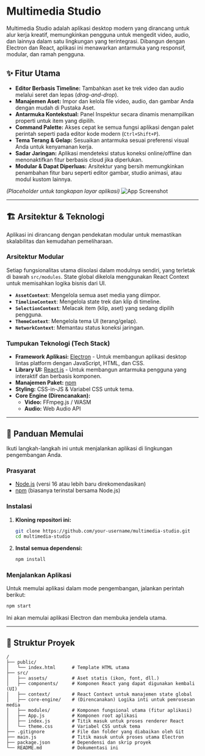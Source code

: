 # Multimedia Studio

Multimedia Studio adalah aplikasi desktop modern yang dirancang untuk alur kerja kreatif, memungkinkan pengguna untuk mengedit video, audio, dan lainnya dalam satu lingkungan yang terintegrasi. Dibangun dengan Electron dan React, aplikasi ini menawarkan antarmuka yang responsif, modular, dan ramah pengguna.

## ✨ Fitur Utama

- **Editor Berbasis Timeline:** Tambahkan aset ke trek video dan audio melalui seret dan lepas (*drag-and-drop*).
- **Manajemen Aset:** Impor dan kelola file video, audio, dan gambar Anda dengan mudah di Pustaka Aset.
- **Antarmuka Kontekstual:** Panel Inspektur secara dinamis menampilkan properti untuk item yang dipilih.
- **Command Palette:** Akses cepat ke semua fungsi aplikasi dengan palet perintah seperti pada editor kode modern (`Ctrl+Shift+P`).
- **Tema Terang & Gelap:** Sesuaikan antarmuka sesuai preferensi visual Anda untuk kenyamanan kerja.
- **Sadar Jaringan:** Aplikasi mendeteksi status koneksi online/offline dan menonaktifkan fitur berbasis cloud jika diperlukan.
- **Modular & Dapat Diperluas:** Arsitektur yang bersih memungkinkan penambahan fitur baru seperti editor gambar, studio animasi, atau modul kustom lainnya.

*(Placeholder untuk tangkapan layar aplikasi)*
![App Screenshot](https://via.placeholder.com/800x450.png?text=Multimedia+Studio+Interface)

---

## 🏗️ Arsitektur & Teknologi

Aplikasi ini dirancang dengan pendekatan modular untuk memastikan skalabilitas dan kemudahan pemeliharaan.

### Arsitektur Modular

Setiap fungsionalitas utama diisolasi dalam modulnya sendiri, yang terletak di bawah `src/modules`. State global dikelola menggunakan React Context untuk memisahkan logika bisnis dari UI.

- **`AssetContext`**: Mengelola semua aset media yang diimpor.
- **`TimelineContext`**: Mengelola state trek dan klip di timeline.
- **`SelectionContext`**: Melacak item (klip, aset) yang sedang dipilih pengguna.
- **`ThemeContext`**: Mengelola tema UI (terang/gelap).
- **`NetworkContext`**: Memantau status koneksi jaringan.

### Tumpukan Teknologi (Tech Stack)

- **Framework Aplikasi:** [Electron](https://www.electronjs.org/) - Untuk membangun aplikasi desktop lintas platform dengan JavaScript, HTML, dan CSS.
- **Library UI:** [React.js](https://reactjs.org/) - Untuk membangun antarmuka pengguna yang interaktif dan berbasis komponen.
- **Manajemen Paket:** [npm](https://www.npmjs.com/)
- **Styling:** CSS-in-JS & Variabel CSS untuk tema.
- **Core Engine (Direncanakan):**
  - **Video:** FFmpeg.js / WASM
  - **Audio:** Web Audio API

---

## 🚀 Panduan Memulai

Ikuti langkah-langkah ini untuk menjalankan aplikasi di lingkungan pengembangan Anda.

### Prasyarat

- [Node.js](https://nodejs.org/) (versi 16 atau lebih baru direkomendasikan)
- [npm](https://www.npmjs.com/) (biasanya terinstal bersama Node.js)

### Instalasi

1.  **Kloning repositori ini:**
    ```bash
    git clone https://github.com/your-username/multimedia-studio.git
    cd multimedia-studio
    ```

2.  **Instal semua dependensi:**
    ```bash
    npm install
    ```

### Menjalankan Aplikasi

Untuk memulai aplikasi dalam mode pengembangan, jalankan perintah berikut:

```bash
npm start
```

Ini akan memulai aplikasi Electron dan membuka jendela utama.

---

## 📁 Struktur Proyek

```
/
├── public/
│   └── index.html      # Template HTML utama
├── src/
│   ├── assets/         # Aset statis (ikon, font, dll.)
│   ├── components/     # Komponen React yang dapat digunakan kembali (UI)
│   ├── context/        # React Context untuk manajemen state global
│   ├── core-engine/    # (Direncanakan) Logika inti untuk pemrosesan media
│   ├── modules/        # Komponen fungsional utama (fitur aplikasi)
│   ├── App.js          # Komponen root aplikasi
│   ├── index.js        # Titik masuk untuk proses renderer React
│   └── theme.css       # Variabel CSS untuk tema
├── .gitignore          # File dan folder yang diabaikan oleh Git
├── main.js             # Titik masuk untuk proses utama Electron
├── package.json        # Dependensi dan skrip proyek
└── README.md           # Dokumentasi ini
```
